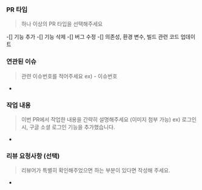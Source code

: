 ### PR 타입
> 하나 이상의 PR 타입을 선택해주세요

-[] 기능 추가
-[] 기능 삭제
-[] 버그 수정
-[] 의존성, 환경 변수, 빌드 관련 코드 업데이트

### 연관된 이슈 
> 관련 이슈번호를 적어주세요
ex) - 이슈번호

- 

### 작업 내용 
> 이번 PR에서 작업한 내용을 간략히 설명해주세요 (이미지 첨부 가능)
ex) 로그인 시, 구글 소셜 로그인 기능을 추가했습니다.

- 

### 리뷰 요청사항 (선택)
> 리뷰어가 특별히 확인해주었으면 하는 부분이 있다면 작성해 주세요.

- 
